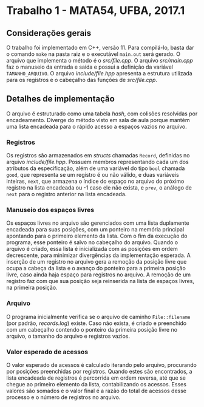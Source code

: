 # Trabalho 1 - MATA54, UFBA, 2017.1

## Considerações gerais
O trabalho foi implementado em C++, versão 11. Para compilá-lo, basta dar o comando `make` na pasta raiz e o executável `main.out` será gerado.
O arquivo que implementa o método é o _src/file.cpp_. O arquivo _src/main.cpp_ faz o manuseio da entrada e saída e possui a definição da variável `TAMANHO_ARQUIVO`. O arquivo _include/file.hpp_ apresenta a estrutura utilizada para os registros e o cabeçalho das funções de _src/file.cpp_.

## Detalhes de implementação
O arquivo é estruturado como uma tabela _hash_, com colisões resolvidas por encadeamento. Diverge do método visto em sala de aula porque mantém uma lista encadeada para o rápido acesso a espaços vazios no arquivo.

### Registros
Os registros são armazenados em _structs_ chamadas `Record`, definidas no arquivo _include/file.hpp_. Possuem membros representando cada um dos atributos da especificação, além de uma variável do tipo `bool` chamada `good`, que representa se um registro é ou não válido, e duas variáveis inteiras, `next`, que armazena o índice do espaço no arquivo do próximo registro na lista encadeada ou -1 caso ele não exista, e `prev`, o análogo de `next` para o registro anterior na lista encadeada.

### Manuseio dos espaços livres
Os espaços livres no arquivo são gerenciados com uma lista duplamente encadeada para suas posições, com um ponteiro na memória principal apontando para o primeiro elemento da lista. Com o fim da execução do programa, esse ponteiro é salvo no cabeçalho do arquivo.
Quando o arquivo é criado, essa lista é inicializada com as posições em ordem decrescente, para minimizar divergências da implementação esperada. A inserção de um registro no arquivo gera a remoção da posição livre que ocupa a cabeça da lista e o avanço do ponteiro para a primeira posição livre, caso ainda haja espaço para registros no arquivo. A remoção de um registro faz com que sua posição seja reinserida na lista de espaços livres, na primeira posição.

### Arquivo
O programa inicialmente verifica se o arquivo de caminho `File::filename` (por padrão, _records.log_) existe. Caso não exista, é criado e preenchido com um cabeçalho contendo o ponteiro da primeira posição livre no arquivo, o tamanho do arquivo e registros vazios.

### Valor esperado de acessos
O valor esperado de acessos é calculado iterando pelo arquivo, procurando por posições preenchidas por registros. Quando estes são encontrados, a lista encadeada de registros é percorrida em ordem reversa, até que se chegue ao primeiro elemento da lista, contabilizando os acessos. Esses valores são somados e o valor final é a razão do total de acessos desse processo e o número de registros no arquivo.

